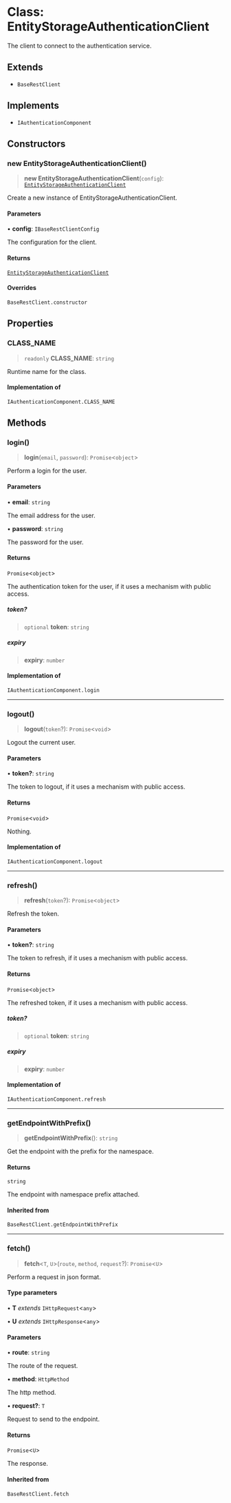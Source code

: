 # Class: EntityStorageAuthenticationClient

The client to connect to the authentication service.

## Extends

- `BaseRestClient`

## Implements

- `IAuthenticationComponent`

## Constructors

### new EntityStorageAuthenticationClient()

> **new EntityStorageAuthenticationClient**(`config`): [`EntityStorageAuthenticationClient`](EntityStorageAuthenticationClient.md)

Create a new instance of EntityStorageAuthenticationClient.

#### Parameters

• **config**: `IBaseRestClientConfig`

The configuration for the client.

#### Returns

[`EntityStorageAuthenticationClient`](EntityStorageAuthenticationClient.md)

#### Overrides

`BaseRestClient.constructor`

## Properties

### CLASS\_NAME

> `readonly` **CLASS\_NAME**: `string`

Runtime name for the class.

#### Implementation of

`IAuthenticationComponent.CLASS_NAME`

## Methods

### login()

> **login**(`email`, `password`): `Promise`\<`object`\>

Perform a login for the user.

#### Parameters

• **email**: `string`

The email address for the user.

• **password**: `string`

The password for the user.

#### Returns

`Promise`\<`object`\>

The authentication token for the user, if it uses a mechanism with public access.

##### token?

> `optional` **token**: `string`

##### expiry

> **expiry**: `number`

#### Implementation of

`IAuthenticationComponent.login`

***

### logout()

> **logout**(`token`?): `Promise`\<`void`\>

Logout the current user.

#### Parameters

• **token?**: `string`

The token to logout, if it uses a mechanism with public access.

#### Returns

`Promise`\<`void`\>

Nothing.

#### Implementation of

`IAuthenticationComponent.logout`

***

### refresh()

> **refresh**(`token`?): `Promise`\<`object`\>

Refresh the token.

#### Parameters

• **token?**: `string`

The token to refresh, if it uses a mechanism with public access.

#### Returns

`Promise`\<`object`\>

The refreshed token, if it uses a mechanism with public access.

##### token?

> `optional` **token**: `string`

##### expiry

> **expiry**: `number`

#### Implementation of

`IAuthenticationComponent.refresh`

***

### getEndpointWithPrefix()

> **getEndpointWithPrefix**(): `string`

Get the endpoint with the prefix for the namespace.

#### Returns

`string`

The endpoint with namespace prefix attached.

#### Inherited from

`BaseRestClient.getEndpointWithPrefix`

***

### fetch()

> **fetch**\<`T`, `U`\>(`route`, `method`, `request`?): `Promise`\<`U`\>

Perform a request in json format.

#### Type parameters

• **T** *extends* `IHttpRequest`\<`any`\>

• **U** *extends* `IHttpResponse`\<`any`\>

#### Parameters

• **route**: `string`

The route of the request.

• **method**: `HttpMethod`

The http method.

• **request?**: `T`

Request to send to the endpoint.

#### Returns

`Promise`\<`U`\>

The response.

#### Inherited from

`BaseRestClient.fetch`
